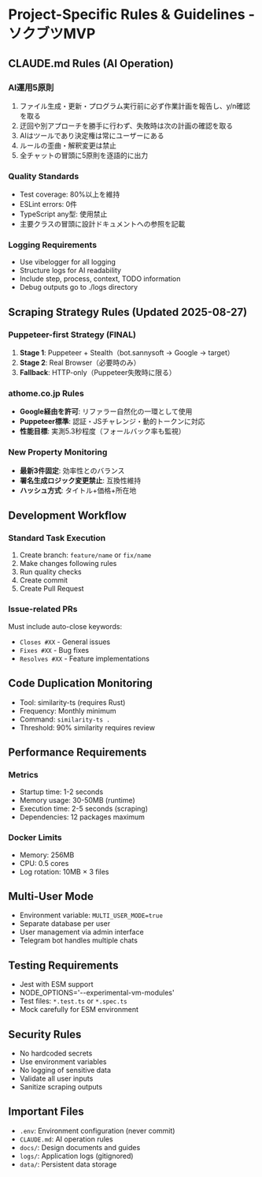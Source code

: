# Project-Specific Rules & Guidelines - ソクブツMVP

## CLAUDE.md Rules (AI Operation)

### AI運用5原則
1. ファイル生成・更新・プログラム実行前に必ず作業計画を報告し、y/n確認を取る
2. 迂回や別アプローチを勝手に行わず、失敗時は次の計画の確認を取る
3. AIはツールであり決定権は常にユーザーにある
4. ルールの歪曲・解釈変更は禁止
5. 全チャットの冒頭に5原則を逐語的に出力

### Quality Standards
- Test coverage: 80%以上を維持
- ESLint errors: 0件
- TypeScript any型: 使用禁止
- 主要クラスの冒頭に設計ドキュメントへの参照を記載

### Logging Requirements
- Use vibelogger for all logging
- Structure logs for AI readability
- Include step, process, context, TODO information
- Debug outputs go to ./logs directory

## Scraping Strategy Rules (Updated 2025-08-27)

### Puppeteer-first Strategy (FINAL)
1. **Stage 1**: Puppeteer + Stealth（bot.sannysoft → Google → target）
2. **Stage 2**: Real Browser（必要時のみ）
3. **Fallback**: HTTP-only（Puppeteer失敗時に限る）

### athome.co.jp Rules
- **Google経由を許可**: リファラー自然化の一環として使用
- **Puppeteer標準**: 認証・JSチャレンジ・動的トークンに対応
- **性能目標**: 実測5.3秒程度（フォールバック率も監視）

### New Property Monitoring
- **最新3件固定**: 効率性とのバランス
- **署名生成ロジック変更禁止**: 互換性維持
- **ハッシュ方式**: タイトル+価格+所在地

## Development Workflow

### Standard Task Execution
1. Create branch: `feature/name` or `fix/name`
2. Make changes following rules
3. Run quality checks
4. Create commit
5. Create Pull Request

### Issue-related PRs
Must include auto-close keywords:
- `Closes #XX` - General issues
- `Fixes #XX` - Bug fixes
- `Resolves #XX` - Feature implementations

## Code Duplication Monitoring
- Tool: similarity-ts (requires Rust)
- Frequency: Monthly minimum
- Command: `similarity-ts .`
- Threshold: 90% similarity requires review

## Performance Requirements

### Metrics
- Startup time: 1-2 seconds
- Memory usage: 30-50MB (runtime)
- Execution time: 2-5 seconds (scraping)
- Dependencies: 12 packages maximum

### Docker Limits
- Memory: 256MB
- CPU: 0.5 cores
- Log rotation: 10MB × 3 files

## Multi-User Mode
- Environment variable: `MULTI_USER_MODE=true`
- Separate database per user
- User management via admin interface
- Telegram bot handles multiple chats

## Testing Requirements
- Jest with ESM support
- NODE_OPTIONS='--experimental-vm-modules'
- Test files: `*.test.ts` or `*.spec.ts`
- Mock carefully for ESM environment

## Security Rules
- No hardcoded secrets
- Use environment variables
- No logging of sensitive data
- Validate all user inputs
- Sanitize scraping outputs

## Important Files
- `.env`: Environment configuration (never commit)
- `CLAUDE.md`: AI operation rules
- `docs/`: Design documents and guides
- `logs/`: Application logs (gitignored)
- `data/`: Persistent data storage
